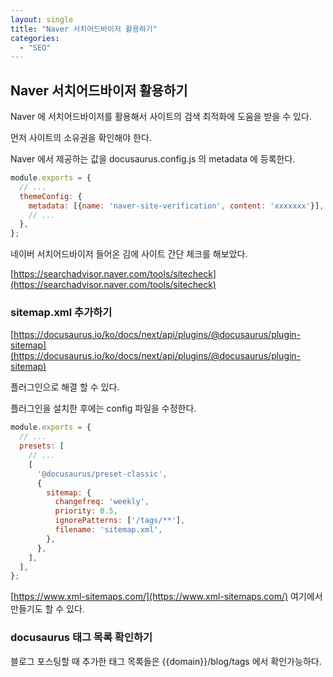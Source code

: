 ```yaml
---
layout: single
title: "Naver 서치어드바이저 활용하기"
categories:
  - "SEO"
---
```


## Naver 서치어드바이저 활용하기

Naver 에 서치어드바이저를 활용해서 사이트의 검색 최적화에 도움을 받을 수 있다.

먼저 사이트의 소유권을 확인해야 한다.

Naver 에서 제공하는 값을 docusaurus.config.js 의 metadata 에 등록한다.

```javascript
module.exports = {
  // ...
  themeConfig: {
    metadata: [{name: 'naver-site-verification', content: 'xxxxxxx'}],
    // ...
  },
};
```

네이버 서치어드바이저 들어온 김에 사이트 간단 체크를 해보았다.

[https://searchadvisor.naver.com/tools/sitecheck](https://searchadvisor.naver.com/tools/sitecheck)

### sitemap.xml 추가하기

[https://docusaurus.io/ko/docs/next/api/plugins/@docusaurus/plugin-sitemap](https://docusaurus.io/ko/docs/next/api/plugins/@docusaurus/plugin-sitemap)

플러그인으로 해결 할 수 있다.

플러그인을 설치한 후에는 config 파일을 수정한다.

```javascript
module.exports = {
  // ...
  presets: [
    // ...
    [
      '@docusaurus/preset-classic',
      {
        sitemap: {
          changefreq: 'weekly',
          priority: 0.5,
          ignorePatterns: ['/tags/**'],
          filename: 'sitemap.xml',
        },
      },
    ],
  ],
};
```

[https://www.xml-sitemaps.com/](https://www.xml-sitemaps.com/) 여기에서 만들기도 할 수 있다.

### docusaurus 태그 목록 확인하기

블로그 포스팅할 때 추가한 태그 목록들은 {{domain}}/blog/tags 에서 확인가능하다.
